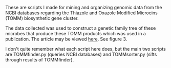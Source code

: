These are scripts I made for mining and organizing genomic data from the NCBI databases regarding the Thiazole and Oxazole Modified Microcins (TOMM) biosynthetic gene cluster.

The data collected was used to construct a genetic family tree of these microbes that produce these TOMM products which was used in a publication.
The article may be viewed [here](https://www.ncbi.nlm.nih.gov/pmc/articles/PMC3947797/).  See figure 3.

I don't quite remember what each script here does, but the main two scripts are TOMMfinder.py (queries NCBI databases) and TOMMsorter.py (sifts through results of TOMMfinder).
